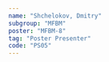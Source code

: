 ```yaml
---
name: "Shchelokov, Dmitry"
subgroup: "MFBM"
poster: "MFBM-8"
tag: "Poster Presenter"
code: "PS05"
---
```

